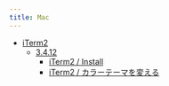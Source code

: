 ```yaml
---
title: Mac
---
```



- [iTerm2](./iTerm2/index.md)
    - [3.4.12](./iTerm2/3.4.12/index.md)
        - [iTerm2 / Install](/d/2021/10/30/iTerm2_をインストールする.md)
        - [iTerm2 / カラーテーマを変える](/d/2022/01/07/iTerm2_のカラーテーマを変える.md)





